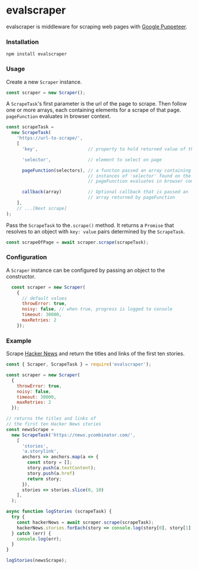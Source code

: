 # evalscraper

evalscraper is middleware for scraping web pages with [Google Puppeteer](https://developers.google.com/web/tools/puppeteer).

### Installation

```console
npm install evalscraper
```

### Usage

Create a new ```Scraper``` instance.

```JavaScript
const scraper = new Scraper();
```

A ```ScrapeTask```'s first parameter is the url of the page to scrape. Then follow one or more arrays, each containing elements for a scrape of that page. ```pageFunction``` evaluates in browser context.

```JavaScript
const scrapeTask =
  new ScrapeTask(
    'https://url-to-scrape/',
    [
      'key',                   // property to hold returned value of this scrape 

      'selector',              // element to select on page

      pageFunction(selectors), // a functon passed an array containing all 
                               // instances of 'selector' found on the page;
                               // pageFunction evaluates in browser context

      callback(array)          // Optional callback that is passed an 
                               // array returned by pageFunction
    ],
    // ...[Next scrape]
);
```

Pass the ```ScrapeTask``` to the```.scrape()``` method. It returns a ```Promise``` that resolves to an object with ```key: value``` pairs determined by the ```ScrapeTask```. 

```JavaScript
const scrapeOfPage = await scraper.scrape(scrapeTask);
```
### Configuration

A ```Scraper``` instance can be configured by passing an object to the constructor.
```JavaScript
  const scraper = new Scraper(
    {
      // default values
      throwError: true,
      noisy: false, // when true, progress is logged to console
      timeout: 30000,
      maxRetries: 2
    });
```

### Example

Scrape [Hacker News](https://news.ycombinator.com/) and return the titles and links of the first ten stories.

```JavaScript
const { Scraper, ScrapeTask } = require('evalscraper');

const scraper = new Scraper(
  {
    throwError: true, 
    noisy: false,
    timeout: 30000,
    maxRetries: 2
  });

// returns the titles and links of 
// the first ten Hacker News stories
const newsScrape =
  new ScrapeTask('https://news.ycombinator.com/',
    [
      'stories',
      'a.storylink',
      anchors => anchors.map(a => {
        const story = [];
        story.push(a.textContent);
        story.push(a.href)
        return story;
      }),
      stories => stories.slice(0, 10)
    ],
  );

async function logStories (scrapeTask) {
  try {
    const hackerNews = await scraper.scrape(scrapeTask);
    hackerNews.stories.forEach(story => console.log(story[0], story[1], '\n'));
  } catch (err) {
    console.log(err);
  }
}

logStories(newsScrape);
```
